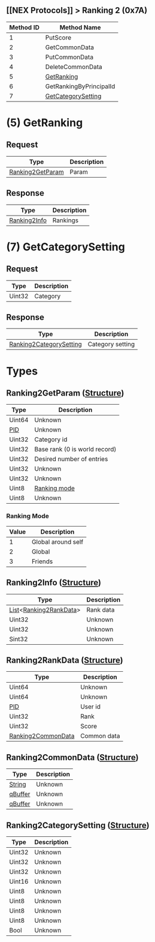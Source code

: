 ## [[NEX Protocols]] > Ranking 2 (0x7A)

| Method ID | Method Name |
| --- | --- |
| 1 | PutScore |
| 2 | GetCommonData |
| 3 | PutCommonData |
| 4 | DeleteCommonData |
| 5 | [GetRanking](#5-getranking) |
| 6 | GetRankingByPrincipalId |
| 7 | [GetCategorySetting](#7-getcategorysetting) |

# (5) GetRanking
## Request
| Type | Description |
| --- | --- |
| [Ranking2GetParam](#ranking2getparam-structure) | Param |

## Response
| Type | Description |
| --- | --- |
| [Ranking2Info](#ranking2info) | Rankings |

# (7) GetCategorySetting
## Request
| Type | Description |
| --- | --- |
| Uint32 | Category |

## Response
| Type | Description |
| --- | --- |
| [Ranking2CategorySetting](#ranking2categorysetting-structure) | Category setting |

# Types
## Ranking2GetParam ([Structure])
| Type | Description |
| --- | --- |
| Uint64 | Unknown |
| [PID] | Unknown |
| Uint32 | Category id |
| Uint32 | Base rank (0 is world record) |
| Uint32 | Desired number of entries |
| Uint32 | Unknown |
| Uint32 | Unknown |
| Uint8 | [Ranking mode](#ranking-mode) |
| Uint8 | Unknown |

### Ranking Mode
| Value | Description |
| --- | --- |
| 1 | Global around self |
| 2 | Global |
| 3 | Friends |

## Ranking2Info ([Structure])
| Type | Description |
| --- | --- |
| [List]&lt;[Ranking2RankData](#ranking2rankdata-structure)&gt; | Rank data |
| Uint32 | Unknown |
| Uint32 | Unknown |
| Sint32 | Unknown |

## Ranking2RankData ([Structure])
| Type | Description |
| --- | --- |
| Uint64 | Unknown |
| Uint64 | Unknown |
| [PID] | User id |
| Uint32 | Rank |
| Uint32 | Score |
| [Ranking2CommonData](#ranking2commondata-structure) | Common data |

## Ranking2CommonData ([Structure])
| Type | Description |
| --- | --- |
| [String] | Unknown |
| [qBuffer] | Unknown |
| [qBuffer] | Unknown |

## Ranking2CategorySetting ([Structure])
| Type | Description |
| --- | --- |
| Uint32 | Unknown |
| Uint32 | Unknown |
| Uint32 | Unknown |
| Uint16 | Unknown |
| Uint8 | Unknown |
| Uint8 | Unknown |
| Uint8 | Unknown |
| Uint8 | Unknown |
| Bool | Unknown |

[Result]: NEX-Common-Types#result
[String]: NEX-Common-Types#string
[Buffer]: NEX-Common-Types#buffer
[qBuffer]: NEX-Common-Types#qbuffer
[List]: NEX-Common-Types#list
[Map]: NEX-Common-Types#map
[DateTime]: NEX-Common-Types#date-time
[Structure]: NEX-Common-Types#structure
[Data]: NEX-Common-Types#any-data-holder
[PID]: NEX-Common-Types#pid
[ResultRange]: NEX-Common-Types#result-range-structure